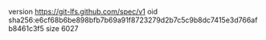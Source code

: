 version https://git-lfs.github.com/spec/v1
oid sha256:e6cf68b6be898bfb7b69a91f8723279d2b7c5c9b8dc7415e3d766afb8461c3f5
size 6027
